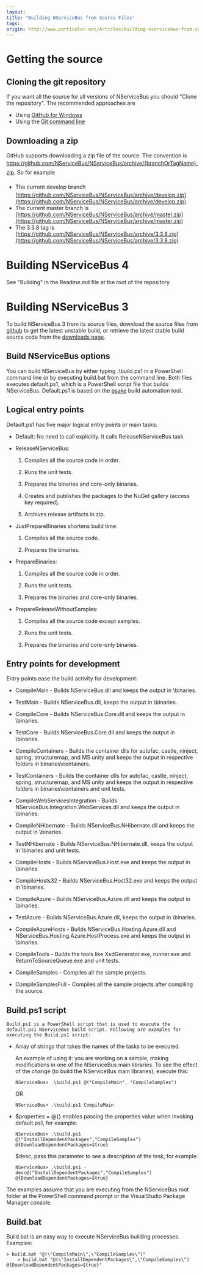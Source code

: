 ```yaml
---
layout:
title: "Building NServiceBus from Source Files"
tags: 
origin: http://www.particular.net/Articles/building-nservicebus-from-source-files
---
```

Getting the source
==================

Cloning the git repository
--------------------------

If you want all the source for all versions of NServiceBus you should
"Clone the repository". The recommended approaches are

-   Using [GitHub for Windows](http://windows.github.com/)
-   Using the [Git command
    line](http://git-scm.com/book/en/Git-Basics-Getting-a-Git-Repository)

Downloading a zip
-----------------

GitHub supports downloading a zip file of the source. The convention is
<span style="font-size: 14px; line-height: 24px;">https://github.com/NServiceBus/NServiceBus/archive/{branchOrTagName}.zip. So for example</span>

-   <span style="font-size: 14px; line-height: 24px;">The current
    develop branch
    </span>[https://github.com/NServiceBus/NServiceBus/archive/develop.zip](https://github.com/NServiceBus/NServiceBus/archive/develop.zip)
-   The current master branch is
    [https://github.com/NServiceBus/NServiceBus/archive/master.zip](https://github.com/NServiceBus/NServiceBus/archive/master.zip)
-   The 3.3.8 tag is
    [https://github.com/NServiceBus/NServiceBus/archive/3.3.8.zip](https://github.com/NServiceBus/NServiceBus/archive/3.3.8.zip)

Building NServiceBus 4
======================

See "Building" in the Readme.md file at the root of the repository

Building NServiceBus 3
======================

To build NServiceBus 3 from its source files, download the source files from
[github](https://github.com/NServiceBus/NServiceBus/zipball/develop) to get the latest unstable build, or retrieve the latest stable build source code from the [downloads page](http://nservicebus.com/downloads.aspx).

Build NServiceBus options
-------------------------

You can build NServiceBus by either typing .\\build.ps1 in a PowerShell command line or by executing build.bat from the command line. Both files executes default.ps1, which is a PowerShell script file that builds NServiceBus. Default.ps1 is based on the
[psake](http://github.com/psake/psake) build automation tool.

Logical entry points
--------------------

Default.ps1 has five major logical entry points or main tasks:

-   Default: No need to call explicitly. It calls ReleaseNServiceBus
    task

-   ReleaseNServiceBus:

    1.  Compiles all the source code in order.

    2.  Runs the unit tests.

    3.  Prepares the binaries and core-only binaries.

    4.  Creates and publishes the packages to the NuGet gallery (access
        key required).

    5.  Archives release artifacts in zip.

-   JustPrepareBinaries shortens build time:

    1.  Compiles all the source code.

    2.  Prepares the binaries.

-   PrepareBinaries:

    1.  Compiles all the source code in order.

    2.  Runs the unit tests.

    3.  Prepares the binaries and core-only binaries.

-   PrepareReleaseWithoutSamples:

    1.  Compiles all the source code except samples.

    2.  Runs the unit tests.

    3.  Prepares the binaries and core-only binaries.

Entry points for development
----------------------------

Entry points ease the build activity for development:

-   CompileMain - Builds NServiceBus.dll and keeps the output in
    \\binaries.

-   TestMain - Builds NServiceBus.dll, keeps the output in \\binaries.

-   CompileCore - Builds NServiceBus.Core.dll and keeps the output in
    \\binaries.

-   TestCore - Builds NServiceBus.Core.dll and keeps the output in
    \\binaries.

-   CompileContainers - Builds the container dlls for autofac, castle,
    ninject, spring, structuremap, and MS unity and keeps the output in
    respective folders in binaries\\containers.

-   TestContainers - Builds the container dlls for autofac, castle,
    ninject, spring, structuremap, and MS unity and keeps the output in
    respective folders in binaries\\containers and unit tests.

-   CompileWebServicesIntegration - Builds
    NServiceBus.Integration.WebServices.dll and keeps the output in
    \\binaries.

-   CompileNHibernate - Builds NServiceBus.NHibernate.dll and keeps the
    output in \\binaries.

-   TestNHibernate - Builds NServiceBus.NHibernate.dll, keeps the output
    in \\binaries and unit tests.

-   CompileHosts - Builds NServiceBus.Host.exe and keeps the output in
    \\binaries.

-   CompileHosts32 - Builds NServiceBus.Host32.exe and keeps the output
    in \\binaries.

-   CompileAzure - Builds NServiceBus.Azure.dll and keeps the output in
    \\binaries.

-   TestAzure - Builds NServiceBus.Azure.dll, keeps the output in
    \\binaries.

-   CompileAzureHosts - Builds NServiceBus.Hosting.Azure.dll and
    NServiceBus.Hosting.Azure.HostProcess.exe and keeps the output in
    \\binaries.

-   CompileTools - Builds the tools like XsdGenerator.exe, runner.exe
    and ReturnToSourceQueue.exe and unit tests.

-   CompileSamples - Compiles all the sample projects.

-   CompileSamplesFull - Compiles all the sample projects after
    compiling the source.

Build.ps1 script
----------------

    Build.ps1 is a PowerShell script that is used to execute the default.ps1 NServiceBus build script. Following are examples for executing the Build.ps1 script:

-   Array of strings that takes the names of the tasks to be executed.

    An example of using it: you are working on a sample, making
    modifications in one of the NServiceBus main libraries. To see the
    effect of the change (to build the NServiceBus main libraries),
    execute this:

    ~~~~ {.brush:csharp;}
    NServiceBus> .\build.ps1 @("CompileMain", "CompileSamples")
    ~~~~

    OR

    ~~~~ {.brush:csharp;}
    NServiceBus> .\build.ps1 CompileMain
    ~~~~

-   \$properties = @{} enables passing the properties value when
    invoking default.ps1, for example:

        NServiceBus> .\build.ps1 @("InstallDependentPackages","CompileSamples") @{DownloadDependentPackages=$true}

    \$desc, pass this parameter to see a description of the task, for
    example:

    ~~~~ {.brush:csharp;}
    NServiceBus> .\build.ps1 -desc@("InstallDependentPackages","CompileSamples") @{DownloadDependentPackages=$true}
    ~~~~

The examples assume that you are executing from the NServiceBus root folder at the PowerShell command prompt or the VisualStudio Package Manager console.

Build.bat
---------

Build.bat is an easy way to execute NServiceBus building processes. Examples:

    > build.bat "@(\"CompileMain\",\"CompileSamples\")"
        > build.bat "@(\"InstallDependentPackages\",\"CompileSamples\") @{DownloadDependentPackages=$true}"

